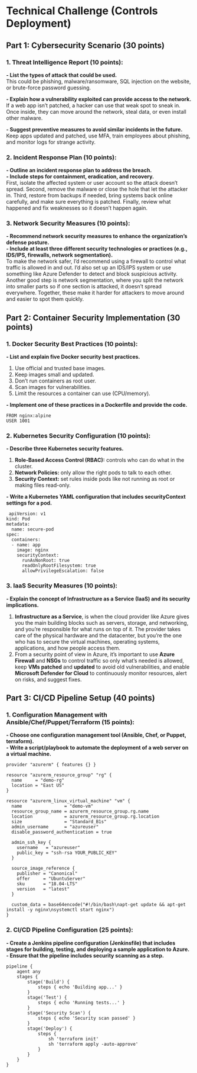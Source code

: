 <!DOCTYPE html>
<html> 
<h1> Technical Challenge (Controls Deployment) </h1>
<h2> Part 1: Cybersecurity Scenario (30 points) </h2>
<h3> 1. Threat Intelligence Report (10 points): </h3>

 **- List the types of attack that could be used.**   
This could be phishing, malware/ransomware, SQL injection on the website, or brute-force password guessing.

**- Explain how a vulnerability exploited can provide access to the network.**    
If a web app isn’t patched, a hacker can use that weak spot to sneak in. Once inside, they can move around the network, steal data, or even install other malware.

**- Suggest preventive measures to avoid similar incidents in the future.**    
Keep apps updated and patched, use MFA, train employees about phishing, and monitor logs for strange activity.
<h3> 2. Incident Response Plan (10 points): </h3>

**- Outline an incident response plan to address the breach.**     
**- Include steps for containment, eradication, and recovery.**    
First, isolate the affected system or user account so the attack doesn’t spread. Second, remove the malware or close the hole that let the attacker in. Third, restore from backups if needed, bring systems back online carefully, and make sure everything is patched. Finally, review what happened and fix weaknesses so it doesn’t happen again.  
<h3> 3. Network Security Measures (10 points): </h3>

**- Recommend network security measures to enhance the organization’s defense posture.**    
**- Include at least three different security technologies or practices (e.g., IDS/IPS, firewalls, network segmentation).**    
To make the network safer, I’d recommend using a firewall to control what traffic is allowed in and out. I’d also set up an IDS/IPS system or use something like Azure Defender to detect and block suspicious activity. Another good step is network segmentation, where you split the network into smaller parts so if one section is attacked, it doesn’t spread everywhere. Together, these make it harder for attackers to move around and easier to spot them quickly.  
<h2> Part 2: Container Security Implementation (30 points) </h2>
<h3> 1. Docker Security Best Practices (10 points): </h3>

**- List and explain five Docker security best practices.**  
1. Use official and trusted base images.   
2. Keep images small and updated.  
3. Don’t run containers as root user.  
4. Scan images for vulnerabilities.  
5. Limit the resources a container can use (CPU/memory).
   
**- Implement one of these practices in a Dockerfile and provide the code.** 
  <body>  
    
    FROM nginx:alpine     
    USER 1001    
  </body> 
<h3> 2. Kubernetes Security Configuration (10 points): </h3>

**- Describe three Kubernetes security features.**  
1. **Role-Based Access Control (RBAC):** controls who can do what in the cluster.  
2. **Network Policies:** only allow the right pods to talk to each other.  
3. **Security Context:** set rules inside pods like not running as root or making files read-only.
   
**- Write a Kubernetes YAML configuration that includes securityContext settings for a pod.**  
  <body>  
    
     apiVersion: v1  
    kind: Pod  
    metadata:  
      name: secure-pod  
    spec:  
      containers:  
      - name: app  
        image: nginx  
        securityContext:  
          runAsNonRoot: true  
          readOnlyRootFilesystem: true  
          allowPrivilegeEscalation: false
  </body>
<h3> 3. IaaS Security Measures (10 points): </h3>

**- Explain the concept of Infrastructure as a Service (IaaS) and its security implications.**
1. **Infrastructure as a Service**, is when the cloud provider like Azure gives you the main building blocks such as servers, storage, and networking, and you’re responsible for what runs on top of it. The provider takes care of the physical hardware and the datacenter, but you’re the one who has to secure the virtual machines, operating systems, applications, and how people access them.  
2. From a security point of view in Azure, it’s important to use **Azure Firewall** and **NSGs** to control traffic so only what’s needed is allowed, keep **VMs patched** and **updated** to avoid old vulnerabilities, and enable **Microsoft Defender for Cloud** to continuously monitor resources, alert on risks, and suggest fixes. 
<h2> Part 3: CI/CD Pipeline Setup (40 points) </h2>
<h3> 1. Configuration Management with Ansible/Chef/Puppet/Terraform (15 points): </h3>

**- Choose one configuration management tool (Ansible, Chef, or Puppet, terraform).**  
**- Write a script/playbook to automate the deployment of a web server on a virtual machine.**  
<body>
    
    provider "azurerm" { features {} }
    
    resource "azurerm_resource_group" "rg" {
      name     = "demo-rg"
      location = "East US"
    }
    
    resource "azurerm_linux_virtual_machine" "vm" {
      name                = "demo-vm"
      resource_group_name = azurerm_resource_group.rg.name
      location            = azurerm_resource_group.rg.location
      size                = "Standard_B1s"
      admin_username      = "azureuser"
      disable_password_authentication = true
     
      admin_ssh_key {
        username   = "azureuser"
        public_key = "ssh-rsa YOUR_PUBLIC_KEY"
      }
      
      source_image_reference {
        publisher = "Canonical"
        offer     = "UbuntuServer"
        sku       = "18.04-LTS"
        version   = "latest"
      }
       
      custom_data = base64encode("#!/bin/bash\napt-get update && apt-get install -y nginx\nsystemctl start nginx")
    }   
           
</body>
<h3> 2. CI/CD Pipeline Configuration (25 points): </h3>

**- Create a Jenkins pipeline configuration (Jenkinsfile) that includes stages for building, testing, and deploying a sample application to Azure.**   
**- Ensure that the pipeline includes security scanning as a step.**  
<body>
         
    pipeline {
        agent any
        stages {
            stage('Build') {
                steps { echo 'Building app...' }
            }
            stage('Test') {
                steps { echo 'Running tests...' }
            }
            stage('Security Scan') {
                steps { echo 'Security scan passed' }
            }
            stage('Deploy') {
                steps {
                    sh 'terraform init'
                    sh 'terraform apply -auto-approve'
                }
            } 
        }
    }
     
</body>
</html>
